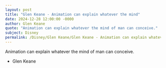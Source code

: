 ```yaml
---
layout: post
title: "Glen Keane - Animation can explain whatever the mind"
date: 2024-12-28 12:00:00 -0000
author: Glen Keane
quote: "Animation can explain whatever the mind of man can conceive."
subject: Disney
permalink: /Disney/Glen Keane/Glen Keane - Animation can explain whatever the mind
---
```


Animation can explain whatever the mind of man can conceive.

- Glen Keane
